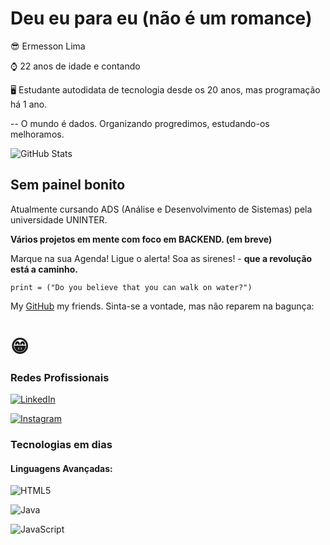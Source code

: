 
# Deu eu para eu (não é um romance)

😎 Ermesson Lima

⌚ 22 anos de idade e contando

🖥 Estudante autodidata de tecnologia desde os 20 anos, mas programação há 1 ano.

-- O mundo é dados. Organizando progredimos, estudando-os melhoramos.

![GitHub Stats](https://github-readme-stats.vercel.app/api?username=SEUUSERNAME&theme=transparent&bg_color=000&border_color=30A3DC&show_icons=true&icon_color=30A3DC&hide_title=true&hide=stars)


## Sem painel bonito

Atualmente cursando ADS (Análise e Desenvolvimento de Sistemas) pela universidade UNINTER.

**Vários projetos em mente com foco em BACKEND. (em breve)**

Marque na sua Agenda! Ligue o alerta! Soa as sirenes! - **que a revolução está a caminho.**

`print = ("Do you believe that you can walk on water?")`

My [GitHub](https://github.com/ermesprog)  my friends. Sinta-se a vontade, mas não reparem na bagunça: 

# 😁

### Redes Profissionais
[![LinkedIn](https://img.shields.io/badge/LinkedIn-000?style=for-the-badge&logo=linkedin&logoColor=0E76A8)](https://br.linkedin.com/in/ermesson-lima-899153200?trk=people-guest_people_search-card)



[![Instagram](https://img.shields.io/badge/Instagram-000?style=for-the-badge&logo=instagram)](https://www.instagram.com/e22_ermesson/)

### Tecnologias em dias
#### Linguagens Avançadas:
![HTML5](https://img.shields.io/badge/HTML5-000?style=for-the-badge&logo=html5)

![Java](https://img.shields.io/badge/Java-000?style=for-the-badge&logo=java)

![JavaScript](https://img.shields.io/badge/JavaScript-000?style=for-the-badge&logo=javascript)
